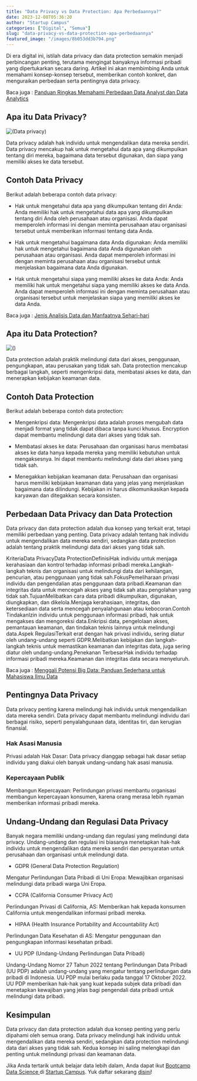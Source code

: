 ```yaml
---
title: "Data Privacy vs Data Protection: Apa Perbedaannya?"
date: 2023-12-08T05:36:20
author: "Startup Campus"
categories: ["Digital", "Semua"]
slug: "data-privacy-vs-data-protection-apa-perbedaannya"
featured_image: "/images/8b053dd3b794.png"
---
```


Di era digital ini, istilah data privacy dan data protection semakin menjadi perbincangan penting, terutama mengingat banyaknya informasi pribadi yang dipertukarkan secara daring. Artikel ini akan membimbing Anda untuk memahami konsep-konsep tersebut, memberikan contoh konkret, dan menguraikan perbedaan serta pentingnya data privacy.

Baca juga : [Panduan Ringkas Memahami Perbedaan Data Analyst dan Data Analytics](https://startupcampus.id/blog/perbedaan-data-analyst-dan-data-analytics/)

## Apa itu Data Privacy?

![(Data privacy)](/uploads/2023/12/Data-Privacy.png)

Data privacy adalah hak individu untuk mengendalikan data mereka sendiri. Data privacy mencakup hak untuk mengetahui data apa yang dikumpulkan tentang diri mereka, bagaimana data tersebut digunakan, dan siapa yang memiliki akses ke data tersebut.

## Contoh Data Privacy

Berikut adalah beberapa contoh data privacy:

- Hak untuk mengetahui data apa yang dikumpulkan tentang diri Anda: Anda memiliki hak untuk mengetahui data apa yang dikumpulkan tentang diri Anda oleh perusahaan atau organisasi. Anda dapat memperoleh informasi ini dengan meminta perusahaan atau organisasi tersebut untuk memberikan informasi tentang data Anda.

- Hak untuk mengetahui bagaimana data Anda digunakan: Anda memiliki hak untuk mengetahui bagaimana data Anda digunakan oleh perusahaan atau organisasi. Anda dapat memperoleh informasi ini dengan meminta perusahaan atau organisasi tersebut untuk menjelaskan bagaimana data Anda digunakan.

- Hak untuk mengetahui siapa yang memiliki akses ke data Anda: Anda memiliki hak untuk mengetahui siapa yang memiliki akses ke data Anda. Anda dapat memperoleh informasi ini dengan meminta perusahaan atau organisasi tersebut untuk menjelaskan siapa yang memiliki akses ke data Anda.

Baca juga : [Jenis Analisis Data dan Manfaatnya Sehari-hari](https://startupcampus.id/blog/jenis-analisis-data-dan-manfaatnya-sehari-hari/)

## Apa itu Data Protection?

![()](/uploads/2023/12/Data-protection.png)

Data protection adalah praktik melindungi data dari akses, penggunaan, pengungkapan, atau perusakan yang tidak sah. Data protection mencakup berbagai langkah, seperti mengenkripsi data, membatasi akses ke data, dan menerapkan kebijakan keamanan data.

## Contoh Data Protection

Berikut adalah beberapa contoh data protection:

- Mengenkripsi data: Mengenkripsi data adalah proses mengubah data menjadi format yang tidak dapat dibaca tanpa kunci khusus. Encryption dapat membantu melindungi data dari akses yang tidak sah.

- Membatasi akses ke data: Perusahaan dan organisasi harus membatasi akses ke data hanya kepada mereka yang memiliki kebutuhan untuk mengaksesnya. Ini dapat membantu melindungi data dari akses yang tidak sah.

- Menegakkan kebijakan keamanan data: Perusahaan dan organisasi harus memiliki kebijakan keamanan data yang jelas yang menjelaskan bagaimana data dilindungi. Kebijakan ini harus dikomunikasikan kepada karyawan dan ditegakkan secara konsisten.

## Perbedaan Data Privacy dan Data Protection

Data privacy dan data protection adalah dua konsep yang terkait erat, tetapi memiliki perbedaan yang penting. Data privacy adalah tentang hak individu untuk mengendalikan data mereka sendiri, sedangkan data protection adalah tentang praktik melindungi data dari akses yang tidak sah.

KriteriaData PrivacyData ProtectionDefinisiHak individu untuk menjaga kerahasiaan dan kontrol terhadap informasi pribadi mereka.Langkah-langkah teknis dan organisasi untuk melindungi data dari kehilangan, pencurian, atau penggunaan yang tidak sah.FokusPemeliharaan privasi individu dan pengendalian atas penggunaan data pribadi.Keamanan dan integritas data untuk mencegah akses yang tidak sah atau pengolahan yang tidak sah.TujuanMelibatkan cara data pribadi dikumpulkan, digunakan, diungkapkan, dan dikelola.Menjaga kerahasiaan, integritas, dan ketersediaan data serta mencegah penyalahgunaan atau kebocoran.Contoh TindakanIzin individu untuk penggunaan informasi pribadi, hak untuk mengakses dan mengoreksi data.Enkripsi data, pengelolaan akses, pemantauan keamanan, dan tindakan teknis lainnya untuk melindungi data.Aspek RegulasiTerkait erat dengan hak privasi individu, sering diatur oleh undang-undang seperti GDPR.Melibatkan kebijakan dan langkah-langkah teknis untuk memastikan keamanan dan integritas data, juga sering diatur oleh undang-undang.Penekanan TerbesarHak individu terhadap informasi pribadi mereka.Keamanan dan integritas data secara menyeluruh.

Baca juga : [Menggali Potensi Big Data: Panduan Sederhana untuk Mahasiswa Ilmu Data](https://startupcampus.id/blog/menggali-potensi-big-data-panduan-sederhana-untuk-mahasiswa-ilmu-data/)

## Pentingnya Data Privacy

Data privacy penting karena melindungi hak individu untuk mengendalikan data mereka sendiri. Data privacy dapat membantu melindungi individu dari berbagai risiko, seperti penyalahgunaan data, identitas tiri, dan kerugian finansial.

### Hak Asasi Manusia

Privasi adalah Hak Dasar: Data privacy dianggap sebagai hak dasar setiap individu yang diakui oleh banyak undang-undang hak asasi manusia.

### Kepercayaan Publik

Membangun Kepercayaan: Perlindungan privasi membantu organisasi membangun kepercayaan konsumen, karena orang merasa lebih nyaman memberikan informasi pribadi mereka.

## Undang-Undang dan Regulasi Data Privacy

Banyak negara memiliki undang-undang dan regulasi yang melindungi data privacy. Undang-undang dan regulasi ini biasanya menetapkan hak-hak individu untuk mengendalikan data mereka sendiri dan persyaratan untuk perusahaan dan organisasi untuk melindungi data.

- GDPR (General Data Protection Regulation)

Mengatur Perlindungan Data Pribadi di Uni Eropa: Mewajibkan organisasi melindungi data pribadi warga Uni Eropa.

- CCPA (California Consumer Privacy Act)

Perlindungan Privasi di California, AS: Memberikan hak kepada konsumen California untuk mengendalikan informasi pribadi mereka.

- HIPAA (Health Insurance Portability and Accountability Act)

Perlindungan Data Kesehatan di AS: Mengatur penggunaan dan pengungkapan informasi kesehatan pribadi.

- UU PDP (Undang-Undang Perlindungan Data Pribadi)

Undang-Undang Nomor 27 Tahun 2022 tentang Perlindungan Data Pribadi (UU PDP) adalah undang-undang yang mengatur tentang perlindungan data pribadi di Indonesia. UU PDP mulai berlaku pada tanggal 17 Oktober 2022. UU PDP memberikan hak-hak yang kuat kepada subjek data pribadi dan menetapkan kewajiban yang jelas bagi pengendali data pribadi untuk melindungi data pribadi.

## Kesimpulan

Data privacy dan data protection adalah dua konsep penting yang perlu dipahami oleh semua orang. Data privacy melindungi hak individu untuk mengendalikan data mereka sendiri, sedangkan data protection melindungi data dari akses yang tidak sah. Kedua konsep ini saling melengkapi dan penting untuk melindungi privasi dan keamanan data.

Jika Anda tertarik untuk belajar data lebih dalam, Anda dapat ikut [Bootcamp Data Science ](https://startupcampus.id/public-bootcamp/data-science)di [Startup Campus](https://startupcampus.id/). Yuk daftar sekarang [disini](https://startupcampus.id/daftar/bootcamp-public)!